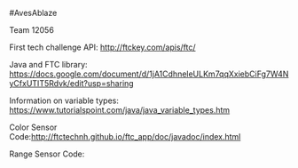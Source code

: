 #AvesAblaze

Team 12056

First tech challenge API: http://ftckey.com/apis/ftc/

Java and FTC library: https://docs.google.com/document/d/1jA1CdhneleULKm7qqXxiebCiFg7W4NyCfxUTIT5Rdvk/edit?usp=sharing

Information on variable types: https://www.tutorialspoint.com/java/java_variable_types.htm

Color Sensor Code:http://ftctechnh.github.io/ftc_app/doc/javadoc/index.html

Range Sensor Code:
